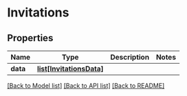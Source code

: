 # Invitations

## Properties
Name | Type | Description | Notes
------------ | ------------- | ------------- | -------------
**data** | [**list[InvitationsData]**](InvitationsData.md) |  | 

[[Back to Model list]](../README.md#documentation-for-models) [[Back to API list]](../README.md#documentation-for-api-endpoints) [[Back to README]](../README.md)

